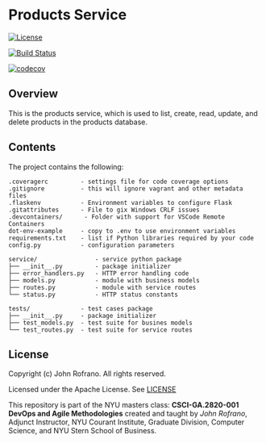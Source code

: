 # Products Service

[![License](https://img.shields.io/badge/License-Apache_2.0-blue.svg)](https://opensource.org/licenses/Apache-2.0)

[![Build Status](https://github.com/NYU-DevOps-Class-Product-Squad/products/actions/workflows/main.yml/badge.svg)](https://github.com/NYU-DevOps-Class-Product-Squad/products/actions)

[![codecov](https://codecov.io/gh/NYU-DevOps-Class-Product-Squad/products/branch/main/graph/badge.svg?token=P4Q9SU3FP6)](https://codecov.io/gh/NYU-DevOps-Class-Product-Squad/products)



## Overview

This is the products service, which is used to list, create, read, update, and delete products in the products database.

## Contents

The project contains the following:

```text
.coveragerc         - settings file for code coverage options
.gitignore          - this will ignore vagrant and other metadata files
.flaskenv           - Environment variables to configure Flask
.gitattributes      - File to gix Windows CRLF issues
.devcontainers/      - Folder with support for VSCode Remote Containers
dot-env-example     - copy to .env to use environment variables
requirements.txt    - list if Python libraries required by your code
config.py           - configuration parameters

service/                - service python package
├── __init__.py         - package initializer
├── error_handlers.py   - HTTP error handling code
├── models.py           - module with business models
├── routes.py           - module with service routes
└── status.py           - HTTP status constants

tests/              - test cases package
├── __init__.py     - package initializer
├── test_models.py  - test suite for busines models
└── test_routes.py  - test suite for service routes
```

## License

Copyright (c) John Rofrano. All rights reserved.

Licensed under the Apache License. See [LICENSE](LICENSE)

This repository is part of the NYU masters class: **CSCI-GA.2820-001 DevOps and Agile Methodologies** created and taught by *John Rofrano*, Adjunct Instructor, NYU Courant Institute, Graduate Division, Computer Science, and NYU Stern School of Business.
